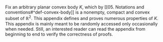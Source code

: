 Fix an arbitrary planar convex body $K$, which by [[05. Notations and conventions#^def-convex-body]] is a nonempty, compact and convex subset of $\mathbb{R}^2$. This appendix defines and proves numerous properties of $K$. This appendix is mainly meant to be randomly accessed only occasionally when needed. Still, an interested reader can read the appendix from beginning to end to verify the correctness of proofs.